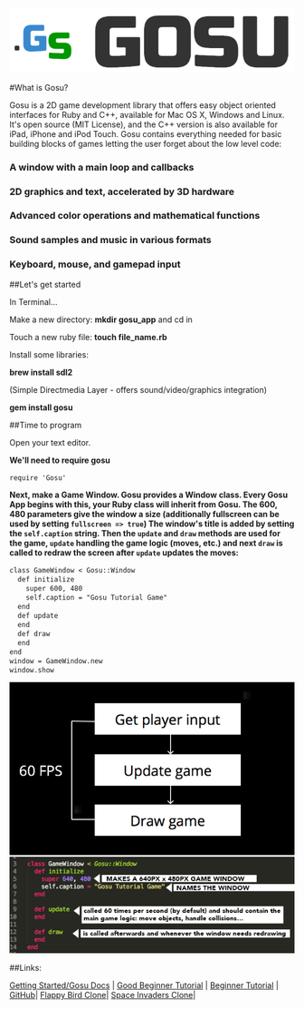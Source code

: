 ![id](/logo-large.png)


#What is Gosu?


Gosu is a 2D game development library that offers easy object oriented interfaces for Ruby and C++, available for Mac OS X, Windows and Linux. It's open source (MIT License), and the C++ version is also available for iPad, iPhone and iPod Touch. Gosu contains everything needed for basic building blocks of games letting the user forget about the low level code:


### A window with a main loop and callbacks
### 2D graphics and text, accelerated by 3D hardware
### Advanced color operations and mathematical functions
### Sound samples and music in various formats
### Keyboard, mouse, and gamepad input

##Let's get started

In Terminal...

Make a new directory: **mkdir gosu_app** and cd in

Touch a new ruby file: **touch file_name.rb**

Install some libraries:

**brew install sdl2**    

(Simple Directmedia Layer - offers sound/video/graphics integration)

**gem install gosu**

##Time to program

Open your text editor.

**We'll need to require gosu**

```
require 'Gosu'
```

**Next, make a Game Window. Gosu provides a Window class. Every Gosu App begins with this, your Ruby class will inherit from Gosu.  The 600, 480 parameters give the window a size (additionally fullscreen can be used by setting `fullscreen => true`) The window's title is added by setting the `self.caption` string.  Then the `update` and `draw` methods are used for the game, `update` handling the game logic (moves, etc.) and next `draw` is called to redraw the screen after `update` updates the moves:**



    class GameWindow < Gosu::Window
      def initialize
        super 600, 480
        self.caption = "Gosu Tutorial Game"
      end
      def update
      end
      def draw
      end
    end 
    window = GameWindow.new
    window.show


![id](/game_loop.png)
![id](/setup.png)

##Links:
  
[Getting Started/Gosu Docs](https://gosu-lang.github.io) |
[Good Beginner Tutorial](https://github.com/gosu/gosu/wiki/Ruby-Tutorial) |
[Beginner Tutorial](http://blog.flatironschool.com/look-ma-i-built-a-game/) |
[GitHub](https://github.com/gosu/gosu)|
[Flappy Bird Clone](https://github.com/yannvery/GosuFlappy)|
[Space Invaders Clone](https://github.com/DamirSvrtan/space-invaders.rb)|

